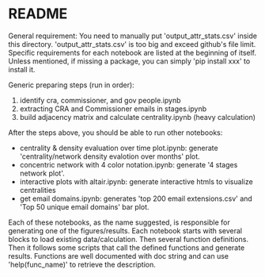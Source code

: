 # README
General requirement: You need to manually put 'output_attr_stats.csv' inside this directory. 'output_attr_stats.csv' is too big and exceed github's file limit.
Specific requirements for each notebook are listed at the beginning of itself. Unless mentioned, if missing a package, you can simply 'pip install xxx' to install it.

Generic preparing steps (run in order):
1. identify cra, commissioner, and gov people.ipynb
2. extracting CRA and Commissioner emails in stages.ipynb
3. build adjacency matrix and calculate centrality.ipynb (heavy calculation)

After the steps above, you should be able to run other notebooks:

- centrality & density evaluation over time plot.ipynb: generate 'centrality/network density evalotion over months' plot.
- concentric network with 4 color notation.ipynb: generate '4 stages network plot'.
- interactive plots with altair.ipynb: generate interactive htmls to visualize centralities
- get email domains.ipynb: generates 'top 200 email extensions.csv' and 'Top 50 unique email domains' bar plot.

Each of these notebooks, as the name suggested, is responsible for generating one of the figures/results. Each notebook starts with several blocks to load existing data/calculation. Then several function definitions. Then it follows some scripts that call the defined functions and generate results. Functions are well documented with doc string and can use 'help(func_name)' to retrieve the description. 
